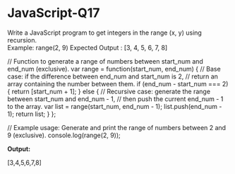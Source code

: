 # JavaScript-Q17
Write a JavaScript program to get integers in the range (x, y) using recursion.  
Example: range(2, 9) 
Expected Output : [3, 4, 5, 6, 7, 8]

// Function to generate a range of numbers between start_num and end_num (exclusive).
var range = function(start_num, end_num) 
{
  // Base case: if the difference between end_num and start_num is 2,
  // return an array containing the number between them.
  if (end_num - start_num === 2) 
  {
    return [start_num + 1];
  } 
  else 
  {
    // Recursive case: generate the range between start_num and end_num - 1,
    // then push the current end_num - 1 to the array.
    var list = range(start_num, end_num - 1);
    list.push(end_num - 1);
    return list;
  }
};

// Example usage: Generate and print the range of numbers between 2 and 9 (exclusive).
console.log(range(2, 9));


**Output:**

[3,4,5,6,7,8]
